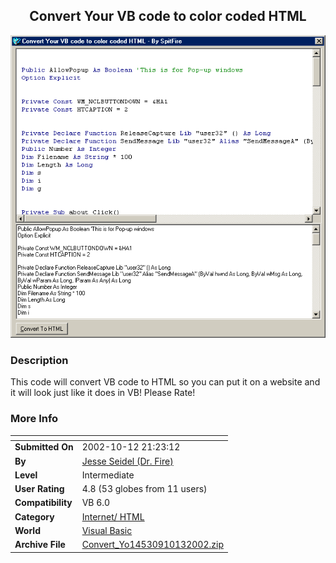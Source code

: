 ﻿<div align="center">

## Convert Your VB code to color coded HTML

<img src="PIC20021013030213685.gif">
</div>

### Description

This code will convert VB code to HTML so you can put it on a website and it will look just like it does in VB! Please Rate!
 
### More Info
 


<span>             |<span>
---                |---
**Submitted On**   |2002-10-12 21:23:12
**By**             |[Jesse Seidel \(Dr\. Fire\)](https://github.com/Planet-Source-Code/PSCIndex/blob/master/ByAuthor/jesse-seidel-dr-fire.md)
**Level**          |Intermediate
**User Rating**    |4.8 (53 globes from 11 users)
**Compatibility**  |VB 6\.0
**Category**       |[Internet/ HTML](https://github.com/Planet-Source-Code/PSCIndex/blob/master/ByCategory/internet-html__1-34.md)
**World**          |[Visual Basic](https://github.com/Planet-Source-Code/PSCIndex/blob/master/ByWorld/visual-basic.md)
**Archive File**   |[Convert\_Yo14530910132002\.zip](https://github.com/Planet-Source-Code/jesse-seidel-dr-fire-convert-your-vb-code-to-color-coded-html__1-39773/archive/master.zip)








